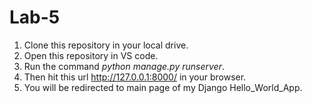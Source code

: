 # Lab-5

1. Clone this repository in your local drive.
2. Open this repository in VS code.
3. Run the command *python manage.py runserver*.
4. Then hit this url http://127.0.0.1:8000/ in your browser.
5. You will be redirected to main page of my Django Hello_World_App.
